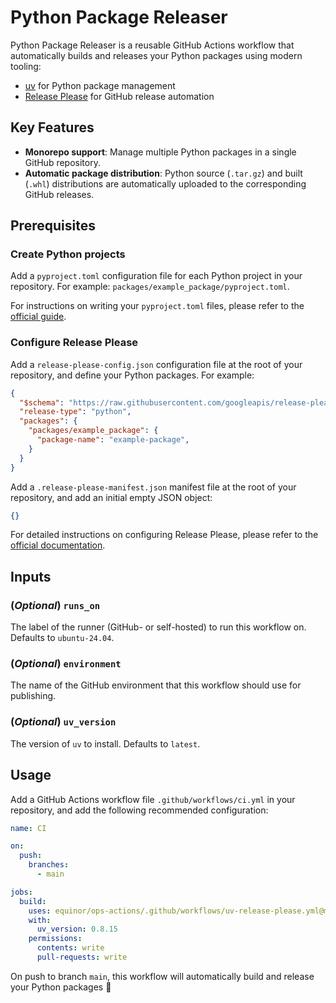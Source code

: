 # Python Package Releaser

Python Package Releaser is a reusable GitHub Actions workflow that automatically builds and releases your Python packages using modern tooling:

- [uv](https://docs.astral.sh/uv/) for Python package management
- [Release Please](https://github.com/googleapis/release-please) for GitHub release automation

## Key Features

- **Monorepo support**: Manage multiple Python packages in a single GitHub repository.
- **Automatic package distribution**: Python source (`.tar.gz`) and built (`.whl`) distributions are automatically uploaded to the corresponding GitHub releases.

## Prerequisites

### Create Python projects

Add a `pyproject.toml` configuration file for each Python project in your repository. For example: `packages/example_package/pyproject.toml`.

For instructions on writing your `pyproject.toml` files, please refer to the [official guide](https://packaging.python.org/en/latest/guides/writing-pyproject-toml/).

### Configure Release Please

Add a `release-please-config.json` configuration file at the root of your repository, and define your Python packages. For example:

```json
{
  "$schema": "https://raw.githubusercontent.com/googleapis/release-please/main/schemas/config.json",
  "release-type": "python",
  "packages": {
    "packages/example_package": {
      "package-name": "example-package",
    }
  }
}
```

Add a `.release-please-manifest.json` manifest file at the root of your repository, and add an initial empty JSON object:

```json
{}
```

For detailed instructions on configuring Release Please, please refer to the [official documentation](https://github.com/googleapis/release-please/blob/main/docs/manifest-releaser.md).

## Inputs

### (*Optional*) `runs_on`

The label of the runner (GitHub- or self-hosted) to run this workflow on. Defaults to `ubuntu-24.04`.

### (*Optional*) `environment`

The name of the GitHub environment that this workflow should use for publishing.

### (*Optional*) `uv_version`

The version of `uv` to install. Defaults to `latest`.

## Usage

Add a GitHub Actions workflow file `.github/workflows/ci.yml` in your repository, and add the following recommended configuration:

```yaml
name: CI

on:
  push:
    branches:
      - main

jobs:
  build:
    uses: equinor/ops-actions/.github/workflows/uv-release-please.yml@main
    with:
      uv_version: 0.8.15
    permissions:
      contents: write
      pull-requests: write

```

On push to branch `main`, this workflow will automatically build and release your Python packages 🚀
